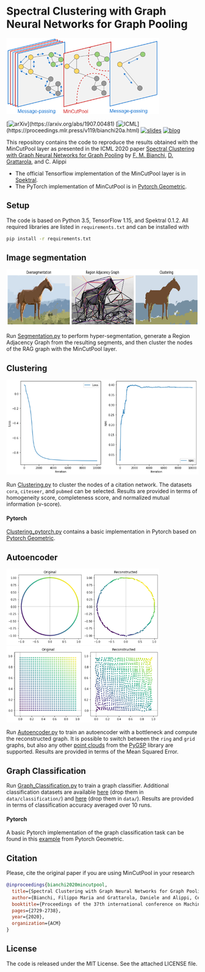 # Spectral Clustering with Graph Neural Networks for Graph Pooling

<img src="./figs/mincutpool.png" width="400" height="200">

[![arXiv](https://img.shields.io/badge/arXiv-1907.00481-b31b1b.svg?)](https://arxiv.org/abs/1907.00481)
[![ICML](https://img.shields.io/badge/ICML-2020-blue.svg?)](https://proceedings.mlr.press/v119/bianchi20a.html)
[![slides](https://custom-icon-badges.demolab.com/badge/slides-pdf-orange.svg?logo=note&logoSource=feather&logoColor=white)](https://danielegrattarola.github.io/files/talks/2020-ICML-mincut.pdf)
[![blog](https://custom-icon-badges.demolab.com/badge/blog-html-green.svg?logo=message-circle&logoSource=feather&logoColor=white)](https://danielegrattarola.github.io/posts/2019-07-25/mincut-pooling.html)


This repository contains the code to reproduce the results obtained with the MinCutPool layer as presented in the ICML 2020 paper [Spectral Clustering with Graph Neural Networks for Graph Pooling](https://arxiv.org/abs/1907.00481)  by [F. M. Bianchi](https://sites.google.com/view/filippombianchi/home), [D. Grattarola](https://danielegrattarola.github.io/), and C. Alippi

- The official Tensorflow implementation of the MinCutPool layer is in 
[Spektral](https://graphneural.network/layers/pooling/#mincutpool). 
- The PyTorch implementation of MinCutPool is in 
[Pytorch Geometric](https://pytorch-geometric.readthedocs.io/en/latest/generated/torch_geometric.nn.dense.dense_mincut_pool.html#torch_geometric.nn.dense.dense_mincut_pool).

## Setup

The code is based on Python 3.5, TensorFlow 1.15, and Spektral 0.1.2. 
All required libraries are listed in `requirements.txt` and can be installed with

```bash
pip install -r requirements.txt
``` 

## Image segmentation

<img src="./figs/overseg_and_rag.png" width="700" height="150">

Run [Segmentation.py](https://github.com/FilippoMB/Spectral-Clustering-with-Graph-Neural-Networks-for-Graph-Pooling/blob/master/Segmentation.py) 
to perform hyper-segmentation, generate a Region Adjacency Graph from the 
resulting segments, and then cluster the nodes of the RAG graph with the 
MinCutPool layer.

## Clustering

<img src="./figs/clustering_stats.png" width="600" height="250">

Run [Clustering.py](https://github.com/FilippoMB/Spectral-Clustering-with-Graph-Neural-Networks-for-Graph-Pooling/blob/master/Clustering.py) 
to cluster the nodes of a citation network. The datasets `cora`, `citeseer`, and 
`pubmed` can be selected.
Results are provided in terms of homogeneity score, completeness score, and 
normalized mutual information (v-score).

#### Pytorch
[Clustering_pytorch.py](https://github.com/FilippoMB/Spectral-Clustering-with-Graph-Neural-Networks-for-Graph-Pooling/blob/master/Clustering_pytorch.py) contains a basic implementation in Pytorch based on [Pytorch Geometric](https://pytorch-geometric.readthedocs.io/en/latest/modules/nn.html#torch_geometric.nn.dense.dense_mincut_pool).

## Autoencoder

<img src="./figs/ae_ring.png" width="400" height="200">
<img src="./figs/ae_grid.png" width="400" height="200">

Run [Autoencoder.py](https://github.com/FilippoMB/Spectral-Clustering-with-Graph-Neural-Networks-for-Graph-Pooling/blob/master/Autoencoder.py) 
to train an autoencoder with a bottleneck and compute the reconstructed graph. It 
is possible to switch between the `ring` and `grid` graphs, but also any other 
[point clouds](https://pygsp.readthedocs.io/en/stable/reference/graphs.html?highlight=bunny#graph-models) 
from the [PyGSP](https://pygsp.readthedocs.io/en/stable/index.html) library 
are supported. Results are provided in terms of the Mean Squared Error.

## Graph Classification

Run [Graph_Classification.py](https://github.com/FilippoMB/Spectral-Clustering-with-Graph-Neural-Networks-for-Graph-Pooling/blob/master/Graph_Classification.py) to train a graph classifier. Additional classification datasets are available [here](https://chrsmrrs.github.io/datasets/) (drop them in ````data/classification/````) and [here](https://github.com/FilippoMB/Benchmark_dataset_for_graph_classification) (drop them in ````data/````).
Results are provided in terms of classification accuracy averaged over 10 runs.

#### Pytorch
A basic Pytorch implementation of the graph classification task can be found in this [example](https://github.com/pyg-team/pytorch_geometric/blob/a238110ff5ac772656c967f135fa138add6dabb4/examples/proteins_mincut_pool.py) from Pytorch Geometric.

## Citation

Please, cite the original paper if you are using MinCutPool in your research

```bibtex
@inproceedings{bianchi2020mincutpool,
  title={Spectral Clustering with Graph Neural Networks for Graph Pooling},
  author={Bianchi, Filippo Maria and Grattarola, Daniele and Alippi, Cesare},
  booktitle={Proceedings of the 37th international conference on Machine learning},
  pages={2729-2738},
  year={2020},
  organization={ACM}
}
```
    
## License

The code is released under the MIT License. See the attached LICENSE file.
